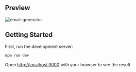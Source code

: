 ## Preview

![email-generator](email-generator.gif)

## Getting Started

First, run the development server:

```bash
npm run dev
```

Open [http://localhost:3000](http://localhost:3000) with your browser to see the result.


